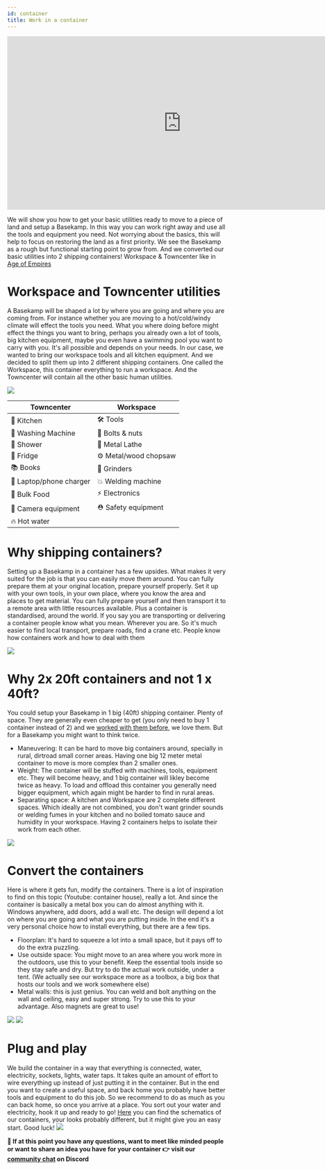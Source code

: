 ```yaml
---
id: container
title: Work in a container
---
```

<div class="videocontainer">
  <iframe width="800" height="400" src="https://www.youtube.com/embed/bjU7QKcEUFY" frameborder="0" allow="accelerometer; autoplay; encrypted-media; gyroscope; picture-in-picture" allowfullscreen></iframe>
</div>


We will show you how to get your basic utilities ready to move to a piece of land and setup a Basekamp. In this way you can work right away and use all the tools and equipment you need. Not worrying about the basics, this will help to focus on restoring the land as a first priority. We see the Basekamp as a rough but functional starting point to grow from. And we converted our basic utilities into 2 shipping containers! Workspace & Towncenter like in [Age of Empires](https://bit.ly/2Z5vidU)



# Workspace and Towncenter utilities
A Basekamp will be shaped a lot by where you are going and where you are coming from. For instance whether you are moving to a hot/cold/windy climate will effect the tools you need. What you where doing before might effect the things you want to bring, perhaps you already own a lot of tools, big kitchen equipment, maybe you even have a swimming pool you want to carry with you. It's all possible and depends on your needs. In our case, we wanted to bring our workspace tools and all kitchen equipment. And we decided to split them up into 2 different shipping containers. One called the Workspace, this container everything to run a workspace. And the Towncenter will contain all the other basic human utilities.

<img src="../assets/move/container-overview.jpg"/>

|      Towncenter       |        Workspace     |
|-----------------|---------------------|
|  🍳 Kitchen  |  🛠 Tools |
|  👕 Washing Machine  |  🔩 Bolts & nuts |
|  🚿 Shower  |  📐 Metal Lathe |
|  🥦 Fridge  |  ⚙️ Metal/wood chopsaw |
|  📚 Books  | 🎻 Grinders  |
|  🔌 Laptop/phone charger  | 💥 Welding machine  |
|  🍫 Bulk Food | ⚡️ Electronics  |
|  🎥  Camera equipment  | ⛑ Safety equipment |
|  🔥 Hot water |   |



# Why shipping containers?
Setting up a Basekamp in a container has a few upsides. What makes it very suited for the job is that you can easily move them around. You can fully prepare them at your original location, prepare yourself properly. Set it up with your own tools, in your own place, where you know the area and places to get material. You can fully prepare yourself and then transport it to a remote area with little resources available. Plus a container is standardised, around the world. If you say you are transporting or delivering a container people know what you mean. Wherever you are. So it's much easier to find local transport, prepare roads, find a crane etc. People know how containers work and how to deal with them

<img src="../assets/move/container-transport.jpg"/>


# Why 2x 20ft containers and not 1 x 40ft?
You could setup your Basekamp in 1 big (40ft) shipping container. Plenty of space. They are generally even cheaper to get (you only need to buy 1 container instead of 2) and we [worked with them before](https://www.youtube.com/watch?v=Pf-foTVBmMQ), we love them. But for a Basekamp you might want to think twice.

- Maneuvering: It can be hard to move big containers around, specially in rural, dirtroad small corner areas. Having one big 12 meter metal container to move is more complex than 2 smaller ones.
- Weight: The container will be stuffed with machines, tools, equipment etc. They will become heavy, and 1 big container will likley become twice as heavy. To load and offload this container you generally need bigger equipment, which again might be harder to find in rural areas.
- Separating space: A kitchen and Workspace are 2 complete different spaces. Which ideally are not combined, you don't want grinder sounds or welding fumes in your kitchen and no boiled tomato sauce and humidity in your workspace. Having 2 containers helps to isolate their work from each other.

<img src="../assets/move/container-20vs40.png"/>


# Convert the containers
Here is where it gets fun, modify the containers. There is a lot of inspiration to find on this topic (Youtube: container house), really a lot. And since the container is basically a metal box you can do almost anything with it. Windows anywhere, add doors, add a wall etc. The design will depend a lot on where you are going and what you are putting inside. In the end it's a very personal choice how to install everything, but there are a few tips.
- Floorplan: It's hard to squeeze a lot into a small space, but it pays off to do the extra puzzling.
- Use outside space: You might move to an area where you work more in the outdoors, use this to your benefit. Keep the essential tools inside so they stay safe and dry. But try to do the actual work outside, under a tent. (We actually see our workspace more as a toolbox, a big box that hosts our tools and we work somewhere else)
- Metal walls: this is just genius. You can weld and bolt anything on the wall and ceiling, easy and super strong. Try to use this to your advantage. Also magnets are great to use!
<img src="../assets/move/container-paint.gif"/>
<img src="../assets/move/container-electronics.gif"/>


# Plug and play
We build the container in a way that everything is connected, water, electricity, sockets, lights, water taps. It takes quite an amount of effort to wire everything up instead of just putting it in the container. But in the end you want to create a useful space, and back home you probably have better tools and equipment to do this job. So we recommend to do as much as you can back home, so once you arrive at a place. You sort out your water and electricity, hook it up and ready to go! [Here](https://community.projectkamp.com/academy/support/download)  you can find the schematics of our containers, your looks probably different, but it might give you an easy start. Good luck!
<img src="../assets/move/container-schematics.png"/>

**💬 If at this point you have any questions, want to meet like minded people or want to share an idea you have for your container 👉 visit our [community chat](https://discord.com/invite/SSBrzeR) on Discord**
